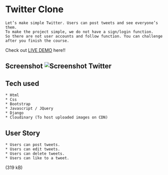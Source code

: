 
# Twitter Clone
```
Let’s make simple Twitter. Users can post tweets and see everyone’s them.
To make the project simple, we do not have a sign/login function.
So there are not user accounts and follow function. You can challenge after you finish the course.
```
Check out [LIVE DEMO](https://TwitterClone.freelancekia817.repl.co) here!!
## Screenshot ![Screenshot Twitter](https://user-images.githubusercontent.com/114971204/210931686-2e50564c-0c26-41ef-b85c-48bca499dbc3.jpg)

## Tech used
```
* Html
* Css
* Bootstrap
* Javascript / JQuery
* Django
* Cloudinary (To host uploaded images on CDN)
```
## User Story
```
* Users can post tweets.
* Users can edit tweets.
* Users can delete tweets.
* Users can like to a tweet.
```
(319 kB)
